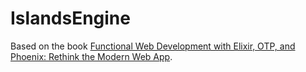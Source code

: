 # IslandsEngine

Based on the book [Functional Web Development with Elixir, OTP, and Phoenix: Rethink the Modern Web App](https://www.amazon.com/Functional-Web-Development-Elixir-Phoenix/dp/1680502433?SubscriptionId=0K1019RWK8CNM7CNZV82&tag=0a0-20&linkCode=xm2&camp=2025&creative=165953&creativeASIN=1680502433).
